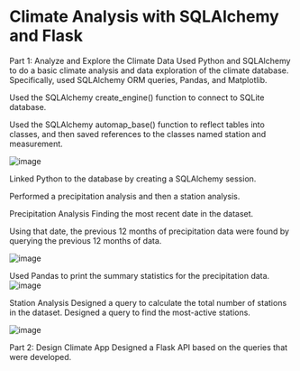 # Climate Analysis with SQLAlchemy and Flask

Part 1: Analyze and Explore the Climate Data
Used Python and SQLAlchemy to do a basic climate analysis and data exploration of the climate database. Specifically, used SQLAlchemy ORM queries, Pandas, and Matplotlib.

Used the SQLAlchemy create_engine() function to connect to SQLite database.

Used the SQLAlchemy automap_base() function to reflect tables into classes, and then saved references to the classes named station and measurement.

![image](https://github.com/albertdudek7/Climate_Analysis_with_SQLAlchemy/assets/127783844/afdfc6db-a80d-43a8-a576-14f569182468)


Linked Python to the database by creating a SQLAlchemy session.

Performed a precipitation analysis and then a station analysis.

Precipitation Analysis
Finding the most recent date in the dataset.

Using that date, the previous 12 months of precipitation data were found by querying the previous 12 months of data.

![image](https://github.com/albertdudek7/Climate_Analysis_with_SQLAlchemy/assets/127783844/da5d2701-0dad-475b-aefa-3b37527bfbf7)

Used Pandas to print the summary statistics for the precipitation data.
![image](https://github.com/albertdudek7/Climate_Analysis_with_SQLAlchemy/assets/127783844/1d683a64-1270-41e6-b39c-e49e831fcf67)

Station Analysis
Designed a query to calculate the total number of stations in the dataset.
Designed a query to find the most-active stations.

![image](https://github.com/albertdudek7/Climate_Analysis_with_SQLAlchemy/assets/127783844/4c1da7fd-0cbf-4b92-b1e8-8ef64f1ce867)

Part 2: Design Climate App
Designed a Flask API based on the queries that were developed. 


